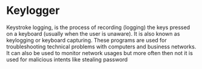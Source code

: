 # Keylogger
Keystroke logging, is the process of recording (logging) the keys pressed on a keyboard (usually when the user is unaware). It is also known as keylogging or keyboard capturing.  These programs are used for troubleshooting technical problems with computers and business networks. It can also be used to monitor network usages but more often then not it is used for malicious intents like stealing password
